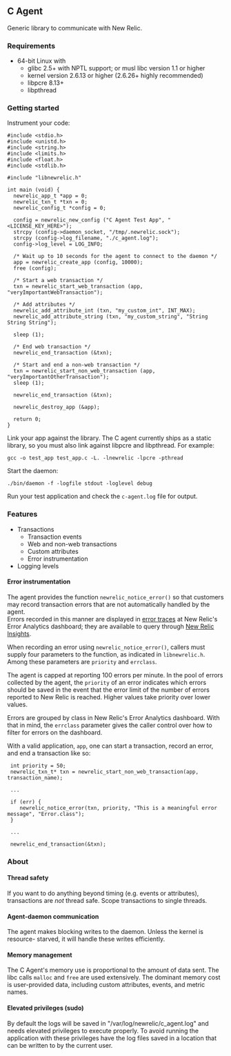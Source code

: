 ## C Agent

Generic library to communicate with New Relic.

### Requirements
* 64-bit Linux with
  * glibc 2.5+ with NPTL support; or musl libc version 1.1 or higher
  * kernel version 2.6.13 or higher (2.6.26+ highly recommended)
  * libpcre 8.13+
  * libpthread

### Getting started

Instrument your code:

```
#include <stdio.h>
#include <unistd.h>
#include <string.h>
#include <limits.h>
#include <float.h>
#include <stdlib.h>

#include "libnewrelic.h"

int main (void) {
  newrelic_app_t *app = 0;
  newrelic_txn_t *txn = 0;
  newrelic_config_t *config = 0;

  config = newrelic_new_config ("C Agent Test App", "<LICENSE_KEY_HERE>");
  strcpy (config->daemon_socket, "/tmp/.newrelic.sock");
  strcpy (config->log_filename, "./c_agent.log");
  config->log_level = LOG_INFO;

  /* Wait up to 10 seconds for the agent to connect to the daemon */
  app = newrelic_create_app (config, 10000);
  free (config);

  /* Start a web transaction */
  txn = newrelic_start_web_transaction (app, "veryImportantWebTransaction");

  /* Add attributes */
  newrelic_add_attribute_int (txn, "my_custom_int", INT_MAX);
  newrelic_add_attribute_string (txn, "my_custom_string", "String String String");

  sleep (1);

  /* End web transaction */
  newrelic_end_transaction (&txn);

  /* Start and end a non-web transaction */
  txn = newrelic_start_non_web_transaction (app, "veryImportantOtherTransaction");
  sleep (1);

  newrelic_end_transaction (&txn);

  newrelic_destroy_app (&app);

  return 0;
}
```

Link your app against the library. The C agent currently ships as a static
library, so you must also link against libpcre and libpthread. For example:

```
gcc -o test_app test_app.c -L. -lnewrelic -lpcre -pthread
```

Start the daemon:

```
./bin/daemon -f -logfile stdout -loglevel debug
```

Run your test application and check the `c-agent.log` file for output.

### Features
* Transactions
  * Transaction events
  * Web and non-web transactions
  * Custom attributes
  * Error instrumentation
* Logging levels

#### Error instrumentation

The agent provides the function `newrelic_notice_error()` so that customers 
may record transaction errors that are not automatically handled by the agent.  
Errors recorded in this manner are displayed in 
[error traces](https://docs.newrelic.com/docs/apm/applications-menu/error-analytics/error-analytics-explore-events-behind-errors#traces-table)
at New Relic's Error Analytics dashboard; they are available to query through
[New Relic Insights](https://docs.newrelic.com/docs/insights/use-insights-ui/getting-started/introduction-new-relic-insights).  

When recording an error using `newrelic_notice_error()`, callers must supply four 
parameters to the function, as indicated in `libnewrelic.h`. Among these 
parameters are `priority` and `errclass`. 

The agent is capped at reporting 100 errors per minute.  In the pool of errors 
collected by the agent, the `priority` of an error indicates which errors should 
be saved in the event that the error limit of the number of errors reported 
to New Relic is reached. Higher values take priority over lower values.

Errors are grouped by class in New Relic's Error Analytics dashboard. With that in
mind, the `errclass` parameter gives the caller control over how to filter for 
errors on the dashboard.

With a valid application, `app`, one can start a transaction, record an error, and
end a transaction like so:
 
```
 int priority = 50;
 newrelic_txn_t* txn = newrelic_start_non_web_transaction(app, transaction_name);
 
 ...
 
 if (err) {
    newrelic_notice_error(txn, priority, "This is a meaningful error message", "Error.class");
 }
 
 ...
 
 newrelic_end_transaction(&txn);
```

### About

#### Thread safety
If you want to do anything beyond timing (e.g. events or attributes),
transactions are *not* thread safe. Scope transactions to single threads.

#### Agent-daemon communication
The agent makes blocking writes to the daemon. Unless the kernel is resource-
starved, it will handle these writes efficiently.

#### Memory management
The C Agent's memory use is proportional to the amount of data sent. The libc
calls `malloc` and `free` are used extensively. The dominant memory cost is
user-provided data, including custom attributes, events, and metric names.

#### Elevated privileges (sudo)
By default the logs will be saved in "/var/log/newrelic/c_agent.log" and needs
elevated privileges to execute properly. To avoid running the application with
these privileges have the log files saved in a location that can be written to
by the current user.
